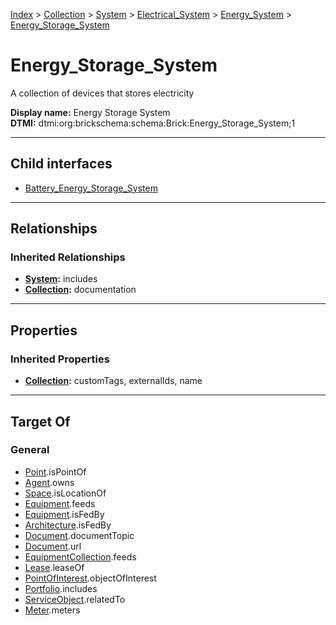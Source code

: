 [Index](../../../../../index.md) > [Collection](../../../../Collection.md) > [System](../../../System.md) > [Electrical_System](../../Electrical_System.md) > [Energy_System](../Energy_System.md) > [Energy_Storage_System](#)
# Energy_Storage_System

A collection of devices that stores electricity


**Display name:** Energy Storage System<br />
**DTMI:** dtmi:org:brickschema:schema:Brick:Energy_Storage_System;1

---

## Child interfaces
* [Battery_Energy_Storage_System](Battery-.md)

---

## Relationships

### Inherited Relationships
* **[System](../../../System.md):** includes
* **[Collection](../../../../Collection.md):** documentation

---

## Properties

### Inherited Properties
* **[Collection](../../../../Collection.md):** customTags, externalIds, name

---

## Target Of
### General
* [Point](../../../../../Point/Point.md).isPointOf
* [Agent](../../../../../Agent/Agent.md).owns
* [Space](../../../../../Space/Space.md).isLocationOf
* [Equipment](../../../../../Asset/Equipment/Equipment.md).feeds
* [Equipment](../../../../../Asset/Equipment/Equipment.md).isFedBy
* [Architecture](../../../../../Space/Architecture/Architecture.md).isFedBy
* [Document](../../../../../Information/Document/Document.md).documentTopic
* [Document](../../../../../Information/Document/Document.md).url
* [EquipmentCollection](../../../../Equipment-.md).feeds
* [Lease](../../../../../Event/Lease.md).leaseOf
* [PointOfInterest](../../../../../Information/PointOfInterest.md).objectOfInterest
* [Portfolio](../../../../Portfolio.md).includes
* [ServiceObject](../../../../../Information/ServiceObject/ServiceObject.md).relatedTo
* [Meter](../../../../../Asset/Equipment/Meter/Meter.md).meters
